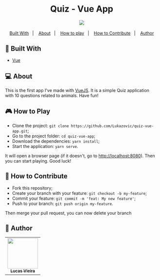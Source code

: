 <h1 align="center">Quiz - Vue App</h1>
<h4 align="center">
  <img src="./.github/preview.gif" /><br>
</h4>

<p align="center">
  <a href="#wrench-built-with">Built With</a>&nbsp;&nbsp;&nbsp;|&nbsp;&nbsp;&nbsp;
  <a href="#-about">About</a>&nbsp;&nbsp;&nbsp;|&nbsp;&nbsp;&nbsp;
  <a href="#video_game-how-to-play">How to play</a>&nbsp;&nbsp;&nbsp;|&nbsp;&nbsp;&nbsp;
  <a href="#-how-to-contribute">How to Contribute</a>&nbsp;&nbsp;&nbsp;|&nbsp;&nbsp;&nbsp;
  <a href="#pencil-author">Author</a>
</p>

## :wrench: Built With

- [Vue](https://vuejs.org/)

## 💻 About

This is the first app I've made with [VueJS](https://vuejs.org/). It is a simple Quiz application with 10 questions related to animals. Have fun!

## :video_game: How to Play

- Clone the project: `git clone https://github.com/Lukazovic/quiz-vue-app.git`;
- Go to the project folder: `cd quiz-vue-app`;
- Download the dependencies: `yarn install`;
- Start the application: `yarn serve`.

It will open a browser page (if it doesn't, go to [http://localhost:8080](http://localhost:8080/)). 
Then you can start playing. Good luck!

## 🤔 How to Contribute

- Fork this repository;
- Create your branch with your feature: `git checkout -b my-feature`;
- Commit your feature: `git commit -m 'feat: My new feature'`;
- Push to your branch: `git push origin my-feature`.

Then merge your pull request, you can now delete your branch

## :pencil: Author

<table>
  <tr>
    <td align="center"><a href="https://github.com/Lukazovic"><img src="https://avatars0.githubusercontent.com/u/54550926?s=460&u=cdeeac652ce0597a986fbdcff6e249ad27a1f1da&v=4" width="100px;" alt=""/><br /><sub><b>Lucas Vieira</b></sub></a><br /></td>
  <tr>
</table>
